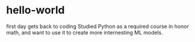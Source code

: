 # hello-world
first day gets back to coding
Studied Python as a required course in honor math, and want to use it to create more internesting ML models.
